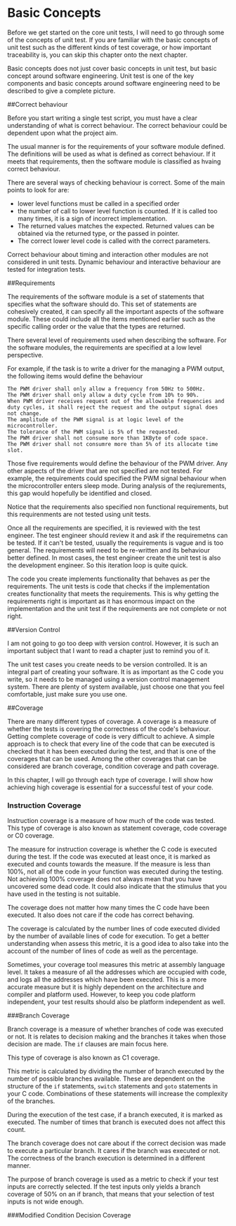 # Basic Concepts

Before we get started on the core unit tests, I will need to go through some of the concepts of unit test. If you are familiar with the basic concepts of unit test such as the different kinds of test coverage, or how important traceability is, you can skip this chapter onto the next chapter.

Basic concepts does not just cover basic concepts in unit test, but basic concept around software engineering. Unit test is one of the key components and basic concepts around software engineering need to be described to give a complete picture. 

##Correct behaviour

Before you start writing a single test script, you must have a clear understanding of what is correct behaviour. The correct behaviour could be dependent upon what the project aim. 

The usual manner is for the requirements of your software module defined. The definitions will be used as what is defined as correct behaviour. If it meets that requirements, then the software module is classified as hvaing correct behaviour.

There are several ways of checking behaviour is correct. Some of the main points to look for are:

* lower level functions must be called in a specified order
* the number of call to lower level function is counted. If it is called too many times, it is a sign of incorrect implementation.
* The returned values matches the expected. Returned values can be obtained via the returned type, or the passed in pointer.
* The correct lower level code is called with the correct parameters.

Correct behaviour about timing and interaction other modules are not considered in unit tests. Dynamic behaviour and interactive behaviour are tested for integration tests.

##Requirements

The requirements of the software module is a set of statements that specifies what the software should do. This set of statements are cohesively created, it can specify all the important aspects of the software module. These could include all the items mentioned earlier such as the specific calling order or the value that the types are returned.

There several level of requirements used when describing the software. For the software modules, the requirements are specified at a low level perspective. 

For example, if the task is to write a driver for the managing a PWM output, the following items would define the behaviour

    The PWM driver shall only allow a frequency from 50Hz to 500Hz.
    The PWM driver shall only allow a duty cycle from 10% to 90%.
    When PWM driver receives request out of the allowable frequencies and duty cycles, it shall reject the request and the output signal does not change.
    The amplitude of the PWM signal is at logic level of the microcontroller.
    The tolerance of the PWM signal is 5% of the requested.
    The PWM driver shall not consume more than 1KByte of code space.
    The PWM driver shall not consumre more than 5% of its allocate time slot.  

Those five requirements would define the behaviour of the PWM driver. Any other aspects of the driver that are not specified are not tested. For example, the requirements could specified the  PWM signal behaviour when the microcontroller enters sleep mode. During analysis of the reqiurements, this gap would hopefully be identified and closed. 

Notice that the requirements also specified non functional requirements, but this requirenments are not tested using unit tests.

Once all the requirements are specified, it is reviewed with the test engineer. The test engineer should review it and ask if the requiremetns can be tested. If it can't be tested, usually the requirements is vague and is too general. The requirements will need to be re-written and its behaviour better defined. In most cases, the test engineer create the unit test is also the development engineer. So this iteration loop is quite quick.

The code you create implements functionality that behaves as per the requirements. The unit tests is code that checks if the implementation creates functionality that meets the requirements. This is why getting the requirements right is important as it has enormous impact on the implementation and the unit test if the requirements are not complete or not right.

##Version Control

I am not going to go too deep with version control. However, it is such an important subject that I want to read a chapter just to remind you of it.

The unit test cases you create needs to be version controlled. It is an integral part of creating your software. It is as important as the C code you write, so it needs to be managed using a version control management system. There are plenty of system available, just choose one that you feel comfortable, just make sure you use one.  

##Coverage

There are many different types of coverage. A coverage is a measure of whether the tests is covering the correctness of the code's behaviour. Getting complete coverage of code is very difficult to achieve. A simple approach is to check that every line of the code that can be executed is checked that it has been executed during the test, and that is one of the coverages that can be used. Among the other coverages that can be considered are branch coverage, condition coverage and path coverage. 

In this chapter, I will go through each type of coverage. I will show how achieving high coverage is essential for a successful test of your code.

### Instruction Coverage

Instruction coverage is a measure of how much of the code was tested. This type of coverage is also known as statement coverage, code coverage or C0 coverage. 

The measure for instruction coverage is whether the C code is executed during the test. If the code was executed at least once, it is marked as executed and counts towards the measure. If the measure is less than 100%, not all of the code in your function was executed during the testing. Not achieving 100% coverage does not always mean that you have uncovered some dead code. It could also indicate that the stimulus that you have used in the testing is not suitable.

The coverage does not matter how many times the C code have been executed. It also does not care if the code has correct behaving.

The coverage is calculated by the number lines of code executed divided by the number of available lines of code for execution. To get a better understanding when assess this metric, it is a good idea to also take into the account of the number of lines of code as well as the percentage. 

Sometimes, your coverage tool measures this metric at assembly language level. It takes a measure of all the addresses which are occupied with code, and logs all the addresses which have been executed. This is a more accurate measure but it is highly dependent on the architecture and compiler and platform used. However, to keep you code platform independent, your test results should also be platform independent as well.

###Branch Coverage

Branch coverage is a measure of whether branches of code was executed or not. It is relates to decision making and the branches it takes when those decision are made. The `if` clauses are main focus here.

This type of coverage is also known as C1 coverage.

This metric is calculated by dividing the number of branch executed by the number of possible branches available. These are dependent on the structure of the `if` statements, `switch` statements and `goto` statements in your C code. Combinations of these statements will increase the complexity of the branches.

During the execution of the test case, if a branch executed, it is marked as executed. The number of times that branch is executed does not affect this count.

The branch coverage does not care about if the correct decision was made to execute a particular branch. It cares if the branch was executed or not. The correctness of the branch execution is determined in a different manner.

The purpose of branch coverage is used as a metric to check if your test inputs are correctly selected. If the test inputs only yields a branch coverage of 50% on an if branch, that means that your selection of test inputs is not wide enough.


###Modified Condition Decision Coverage

